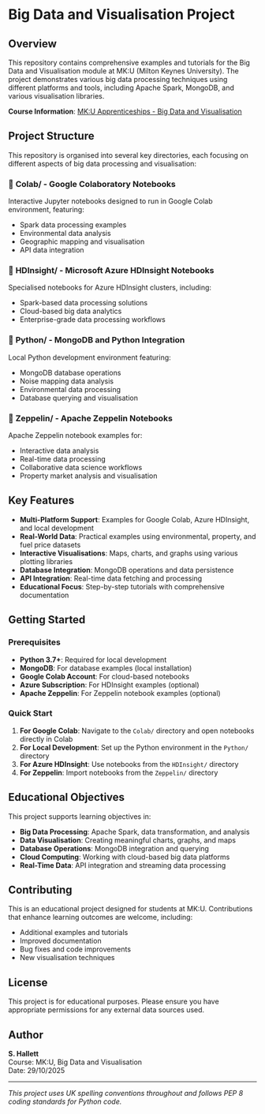 # Big Data and Visualisation Project

## Overview

This repository contains comprehensive examples and tutorials for the Big Data and Visualisation module at MK:U (Milton Keynes University). The project demonstrates various big data processing techniques using different platforms and tools, including Apache Spark, MongoDB, and various visualisation libraries.

**Course Information**: [MK:U Apprenticeships - Big Data and Visualisation](https://www.cranfield.ac.uk/mku/mku-apprenticeships)

## Project Structure

This repository is organised into several key directories, each focusing on different aspects of big data processing and visualisation:

### 📁 **Colab/** - Google Colaboratory Notebooks
Interactive Jupyter notebooks designed to run in Google Colab environment, featuring:
- Spark data processing examples
- Environmental data analysis
- Geographic mapping and visualisation
- API data integration

### 📁 **HDInsight/** - Microsoft Azure HDInsight Notebooks
Specialised notebooks for Azure HDInsight clusters, including:
- Spark-based data processing solutions
- Cloud-based big data analytics
- Enterprise-grade data processing workflows

### 📁 **Python/** - MongoDB and Python Integration
Local Python development environment featuring:
- MongoDB database operations
- Noise mapping data analysis
- Environmental data processing
- Database querying and visualisation

### 📁 **Zeppelin/** - Apache Zeppelin Notebooks
Apache Zeppelin notebook examples for:
- Interactive data analysis
- Real-time data processing
- Collaborative data science workflows
- Property market analysis and visualisation

## Key Features

- **Multi-Platform Support**: Examples for Google Colab, Azure HDInsight, and local development
- **Real-World Data**: Practical examples using environmental, property, and fuel price datasets
- **Interactive Visualisations**: Maps, charts, and graphs using various plotting libraries
- **Database Integration**: MongoDB operations and data persistence
- **API Integration**: Real-time data fetching and processing
- **Educational Focus**: Step-by-step tutorials with comprehensive documentation

## Getting Started

### Prerequisites

- **Python 3.7+**: Required for local development
- **MongoDB**: For database examples (local installation)
- **Google Colab Account**: For cloud-based notebooks
- **Azure Subscription**: For HDInsight examples (optional)
- **Apache Zeppelin**: For Zeppelin notebook examples (optional)

### Quick Start

1. **For Google Colab**: Navigate to the `Colab/` directory and open notebooks directly in Colab
2. **For Local Development**: Set up the Python environment in the `Python/` directory
3. **For Azure HDInsight**: Use notebooks from the `HDInsight/` directory
4. **For Zeppelin**: Import notebooks from the `Zeppelin/` directory

## Educational Objectives

This project supports learning objectives in:
- **Big Data Processing**: Apache Spark, data transformation, and analysis
- **Data Visualisation**: Creating meaningful charts, graphs, and maps
- **Database Operations**: MongoDB integration and querying
- **Cloud Computing**: Working with cloud-based big data platforms
- **Real-Time Data**: API integration and streaming data processing

## Contributing

This is an educational project designed for students at MK:U. Contributions that enhance learning outcomes are welcome, including:
- Additional examples and tutorials
- Improved documentation
- Bug fixes and code improvements
- New visualisation techniques

## License

This project is for educational purposes. Please ensure you have appropriate permissions for any external data sources used.

## Author

**S. Hallett**  
Course: MK:U, Big Data and Visualisation  
Date: 29/10/2025

---

*This project uses UK spelling conventions throughout and follows PEP 8 coding standards for Python code.*
